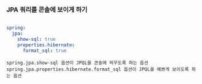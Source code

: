 ### JPA 쿼리를 콘솔에 보이게 하기

```yaml

spring:
  jpa:
    show-sql: true
    properties.hibernate:
      format_sql: true

```

    spring.jpa.show-sql 옵션이 JPQL을 콘솔에 띄우도록 하는 옵션
    spring.jpa.properties.hibernate.format_sql 옵션이 JPQL을 예쁘게 보이도록 하는 옵션
